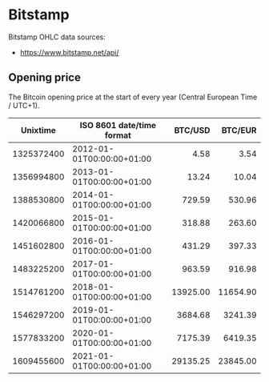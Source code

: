 # Bitstamp
Bitstamp OHLC data sources:
- https://www.bitstamp.net/api/

## Opening price
The Bitcoin opening price at the start of every year (Central European Time / UTC+1).

| Unixtime   | ISO 8601 date/time format | BTC/USD   | BTC/EUR   |
|------------|---------------------------|----------:|----------:|
| 1325372400 | 2012-01-01T00:00:00+01:00 |      4.58 |      3.54 |
| 1356994800 | 2013-01-01T00:00:00+01:00 |     13.24 |     10.04 |
| 1388530800 | 2014-01-01T00:00:00+01:00 |    729.59 |    530.96 |
| 1420066800 | 2015-01-01T00:00:00+01:00 |    318.88 |    263.60 |
| 1451602800 | 2016-01-01T00:00:00+01:00 |    431.29 |    397.33 |
| 1483225200 | 2017-01-01T00:00:00+01:00 |    963.59 |    916.98 |
| 1514761200 | 2018-01-01T00:00:00+01:00 |  13925.00 |  11654.90 |
| 1546297200 | 2019-01-01T00:00:00+01:00 |   3684.68 |   3241.39 |
| 1577833200 | 2020-01-01T00:00:00+01:00 |   7175.39 |   6419.35 |
| 1609455600 | 2021-01-01T00:00:00+01:00 |  29135.25 |  23845.00 |
